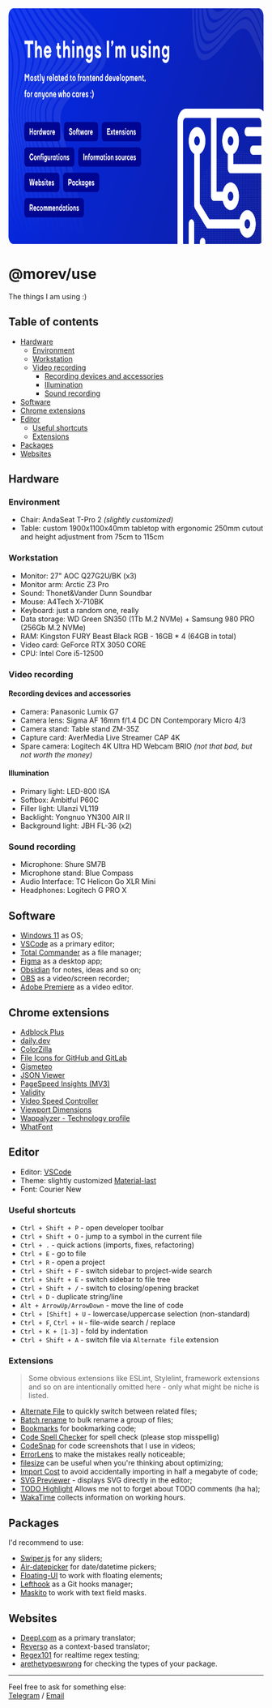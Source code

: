 <img src="./.github/images/banner.svg" alt="Image of @morev/use package" width="830" height="465" />

# @morev/use

The things I am using :)

## Table of contents

* [Hardware](#hardware)
  * [Environment](#environment)
  * [Workstation](#workstation)
  * [Video recording](#video-recording)
    * [Recording devices and accessories](#recording-devices-and-accessories)
    * [Illumination](#illumination)
    * [Sound recording](#sound-recording)
* [Software](#software)
* [Chrome extensions](#chrome-extensions)
* [Editor](#editor)
  * [Useful shortcuts](#useful-shortcuts)
  * [Extensions](#extensions)
* [Packages](#packages)
* [Websites](#websites)

## Hardware

### Environment

* Chair: AndaSeat T-Pro 2 *(slightly customized)*
* Table: custom 1900x1100x40mm tabletop with ergonomic 250mm cutout and height adjustment from 75сm to 115cm

### Workstation

* Monitor: 27" AOC Q27G2U/BK (x3)
* Monitor arm: Arctic Z3 Pro
* Sound: Thonet&Vander Dunn Soundbar
* Mouse: A4Tech X-710BK
* Keyboard: just a random one, really
* Data storage: WD Green SN350 (1Tb M.2 NVMe) + Samsung 980 PRO (256Gb M.2 NVMe)
* RAM: Kingston FURY Beast Black RGB - 16GB * 4 (64GB in total)
* Video card: GeForce RTX 3050 CORE
* CPU: Intel Core i5-12500

### Video recording

#### Recording devices and accessories

* Camera: Panasonic Lumix G7
* Camera lens: Sigma AF 16mm f/1.4 DC DN Contemporary Micro 4/3
* Camera stand: Table stand ZM-35Z
* Capture card: AverMedia Live Streamer CAP 4K
* Spare camera: Logitech 4K Ultra HD Webcam BRIO *(not that bad, but not worth the money)*

#### Illumination

* Primary light: LED-800 ISA
* Softbox: Ambitful P60C
* Filler light: Ulanzi VL119
* Backlight: Yongnuo YN300 AIR II
* Background light: JBH FL-36 (x2)

### Sound recording

* Microphone: Shure SM7B
* Microphone stand: Blue Compass
* Audio Interface: TC Helicon Go XLR Mini
* Headphones: Logitech G PRO X

## Software

* [Windows 11](https://www.microsoft.com/software-download/windows11) as OS;
* [VSCode](https://code.visualstudio.com/) as a primary editor;
* [Total Commander](https://www.ghisler.com/) as a file manager;
* [Figma](https://www.figma.com/) as a desktop app;
* [Obsidian](https://obsidian.md/) for notes, ideas and so on;
* [OBS](https://obsproject.com/) as a video/screen recorder;
* [Adobe Premiere](https://www.adobe.com/products/premiere.html) as a video editor.

## Chrome extensions

* [Adblock Plus](https://chromewebstore.google.com/detail/adblock-plus-%D0%B1%D0%B5%D1%81%D0%BF%D0%BB%D0%B0%D1%82%D0%BD%D1%8B%D0%B9-%D0%B1/cfhdojbkjhnklbpkdaibdccddilifddb)
* [daily.dev](https://chromewebstore.google.com/detail/dailydev-the-homepage-dev/jlmpjdjjbgclbocgajdjefcidcncaied?pli=1)
* [ColorZilla](https://chromewebstore.google.com/detail/colorzilla/bhlhnicpbhignbdhedgjhgdocnmhomnp)
* [File Icons for GitHub and GitLab](https://chromewebstore.google.com/detail/file-icons-for-github-and/ficfmibkjjnpogdcfhfokmihanoldbfe)
* [Gismeteo](https://chromewebstore.google.com/detail/gismeteo/bfegaehidkkcfaikpaijcdahnpikhobf)
* [JSON Viewer](https://chromewebstore.google.com/detail/json-viewer/gbmdgpbipfallnflgajpaliibnhdgobh)
* [PageSpeed Insights (MV3)](https://chromewebstore.google.com/detail/pagespeed-insights-mv3/lanlbpjbalfkflkhegagflkgcfklnbnh)
* [Validity](https://chromewebstore.google.com/detail/validity/bbicmjjbohdfglopkidebfccilipgeif)
* [Video Speed Controller](https://chromewebstore.google.com/detail/video-speed-controller/nffaoalbilbmmfgbnbgppjihopabppdk)
* [Viewport Dimensions](https://chromewebstore.google.com/detail/viewport-dimensions/kchdfagjljmhgapoonapmfngpadcjkhk)
* [Wappalyzer - Technology profile](https://chromewebstore.google.com/detail/wappalyzer-technology-pro/gppongmhjkpfnbhagpmjfkannfbllamg)
* [WhatFont](https://chromewebstore.google.com/detail/whatfont/jabopobgcpjmedljpbcaablpmlmfcogm)

## Editor

* Editor: [VSCode](https://code.visualstudio.com/)
* Theme: slightly customized [Material-last](https://marketplace.visualstudio.com/items?itemName=tjlastnumber.material-last)
* Font: Courier New

### Useful shortcuts

* `Ctrl + Shift + P` - open developer toolbar
* `Ctrl + Shift + O` - jump to a symbol in the current file
* `Ctrl + .` - quick actions (imports, fixes, refactoring)
* `Ctrl + E` - go to file
* `Ctrl + R` - open a project
* `Ctrl + Shift + F` - switch sidebar to project-wide search
* `Ctrl + Shift + E` - switch sidebar to file tree
* `Ctrl + Shift + /` - switch to closing/opening bracket
* `Ctrl + D` - duplicate string/line
* `Alt + ArrowUp/ArrowDown` - move the line of code
* `Ctrl + [Shift] + U` - lowercase/uppercase selection (non-standard)
* `Ctrl + F`, `Ctrl + H` - file-wide search / replace
* `Ctrl + K + [1-3]` - fold by indentation
* `Ctrl + Shift + A` - switch file via `Alternate file` extension

### Extensions

> Some obvious extensions like ESLint, Stylelint, framework extensions and so on are intentionally omitted here -
> only what might be niche is listed.

* [Alternate File](https://marketplace.visualstudio.com/items?itemName=will-wow.vscode-alternate-file) to quickly switch between related files;
* [Batch rename](https://marketplace.visualstudio.com/items?itemName=JannisX11.batch-rename-extension) to bulk rename a group of files;
* [Bookmarks](https://marketplace.visualstudio.com/items?itemName=alefragnani.Bookmarks) for bookmarking code;
* [Code Spell Checker](https://marketplace.visualstudio.com/items?itemName=streetsidesoftware.code-spell-checker) for spell check (please stop misspellig)
* [CodeSnap](https://marketplace.visualstudio.com/items?itemName=adpyke.codesnap) for code screenshots that I use in videos;
* [ErrorLens](https://marketplace.visualstudio.com/items?itemName=usernamehw.errorlens) to make the mistakes really noticeable;
* [filesize](https://marketplace.visualstudio.com/items?itemName=mkxml.vscode-filesize) can be useful when you're thinking about optimizing;
* [Import Cost](https://marketplace.visualstudio.com/items?itemName=wix.vscode-import-cost) to avoid accidentally importing in half a megabyte of code;
* [SVG Previewer](https://marketplace.visualstudio.com/items?itemName=vitaliymaz.vscode-svg-previewer) - displays SVG directly in the editor;
* [TODO Highlight](https://marketplace.visualstudio.com/items?itemName=wayou.vscode-todo-highlight) Allows me not to forget about TODO comments (ha ha);
* [WakaTime](https://marketplace.visualstudio.com/items?itemName=WakaTime.vscode-wakatime) collects information on working hours.


## Packages

I'd recommend to use:

* [Swiper.js](https://swiperjs.com/) for any sliders;
* [Air-datepicker](https://air-datepicker.com/) for date/datetime pickers;
* [Floating-UI](https://floating-ui.com/) to work with floating elements;
* [Lefthook](https://github.com/evilmartians/lefthook) as a Git hooks manager;
* [Maskito](https://maskito.dev/getting-started/what-is-maskito) to work with text field masks.

## Websites

* [Deepl.com](https://www.deepl.com/translator) as a primary translator;
* [Reverso](https://context.reverso.net/) as a context-based translator;
* [Regex101](https://regex101.com/) for realtime regex testing;
* [arethetypeswrong](https://arethetypeswrong.github.io/) for checking the types of your package.

---

Feel free to ask for something else: \
[Telegram](https://t.me/max_seainside) / [Email](mailto:max.seainside@gmail.com)
